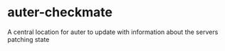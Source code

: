 # auter-checkmate
A central location for auter to update with information about the servers patching state
